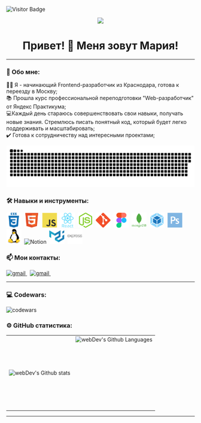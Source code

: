 ![Visitor Badge](https://visitor-badge.laobi.icu/badge?page_id=marusillda)
<div id="header" align="center">
  <img src="https://media.giphy.com/media/3kPDmoWdBpQPNhCnUG/giphy.gif" width="190"/>
</div>
 <h1 align="center"> Привет! 👋 Меня зовут Мария! </h1> 

---

 ### :memo: Обо мне:

:woman_technologist: Я - начинающий Frontend-разработчик из Краснодара, готова к переезду в Москву;<br> 
:books: Прошла курс профессиональной переподготовки "Web-разработчик" от Яндекс Практикума;<br>
:computer:Каждый день стараюсь совершенствовать свои навыки, получать новые знания. Стремлюсь писать понятный код, который будет легко поддерживать и масштабировать;<br>
:heavy_check_mark: Готова к сотрудничеству над интересными проектами;<br>



<p align="center">
 <img width="600" src="images/github-snake.svg" alt="snake"/> 
</p>





### :hammer_and_wrench: Навыки и инструменты:
<div>
  <img src="https://github.com/devicons/devicon/blob/master/icons/css3/css3-plain-wordmark.svg"  title="CSS3" alt="CSS" width="40" height="40"/>&nbsp;
  <img src="https://github.com/devicons/devicon/blob/master/icons/html5/html5-original.svg" title="HTML5" alt="HTML" width="40" height="40"/>&nbsp;
  <img src="https://github.com/devicons/devicon/blob/master/icons/javascript/javascript-original.svg" title="JavaScript" alt="JavaScript" width="40" height="40"/>&nbsp;
  <img src="https://github.com/devicons/devicon/blob/master/icons/react/react-original-wordmark.svg" title="React" alt="React" width="40" height="40"/>&nbsp;
   <img src="https://github.com/devicons/devicon/blob/master/icons/nodejs/nodejs-original.svg" title="nodejs" alt="nodejs" width="40" height="40"/>&nbsp
   <img src="https://github.com/devicons/devicon/blob/master/icons/git/git-original.svg" title="git" alt="git" width="40" height="40"/>&nbsp
  <img src="https://raw.githubusercontent.com/devicons/devicon/1119b9f84c0290e0f0b38982099a2bd027a48bf1/icons/figma/figma-original.svg" title="Figma" alt="Figma" width="40" height="40"/>&nbsp;
  <img src="https://raw.githubusercontent.com/devicons/devicon/1119b9f84c0290e0f0b38982099a2bd027a48bf1/icons/mongodb/mongodb-plain-wordmark.svg" title="Mongodb" alt="Mongodb" width="40" height="40"/>&nbsp;
 <img src="https://github.com/devicons/devicon/blob/master/icons/webpack/webpack-original.svg" title="Webpack"  alt="Webpack" width="40" height="40"/>&nbsp;
    <img src="https://github.com/devicons/devicon/blob/master/icons/photoshop/photoshop-plain.svg" title="photoshop" alt="photoshop" width="40" height="40"/>&nbsp;
    <img src="https://github.com/devicons/devicon/blob/master/icons/linux/linux-original.svg" title="linux" alt="linux" width="40" height="40"/>&nbsp;
  <img src="https://upload.wikimedia.org/wikipedia/commons/e/e9/Notion-logo.svg" title="Notion" alt="Notion" width="40" height="40"/>&nbsp;
   <img src="https://github.com/devicons/devicon/blob/master/icons/materialui/materialui-original.svg" title="MaterialUI" alt="MaterialUI" width="40" height="40"/>&nbsp;
    <img src="https://raw.githubusercontent.com/devicons/devicon/1119b9f84c0290e0f0b38982099a2bd027a48bf1/icons/express/express-original-wordmark.svg"  title="Express" alt="Express" width="40" height="40"/>&nbsp;
</div>





### :mailbox: Мои контакты:

  <div id="badges">
    <a href="https://t.me/marusillda" target="_blank">
      <img src="https://cdn.iconscout.com/icon/free/png-512/free-telegram-1868973-1583137.png?f=avif&w=256" width="40" height="40" alt="gmail" />
    </a>&nbsp;
      <a href="mailto:maria.dobrorodnova@gmail.com" target="_blank">
      <img src="https://cdn.iconscout.com/icon/free/png-512/free-gmail-3521453-2944897.png?f=avif&w=256" width="40" height="40" alt="gmail" />
    </a>&nbsp;
  </div>


---
### 💻 Codewars:

![codewars](https://www.codewars.com/users/marusillda/badges/large)

### ⚙️ GitHub статистика:  

<table>
  <tr>
    <td>
      <img align="left" src="http://github-readme-streak-stats.herokuapp.com?user=marusillda&theme=dark&background=000000" alt="webDev's Github stats" />
    </td>
    <td>
      <img height="195px" align="right" alt="webDev's Github Languages" src="https://github-readme-stats-sigma-five.vercel.app/api/top-langs/?username=marusillda&layout=compact&theme=vision-friendly-dark" />
    </td>
  </tr>
</table>

---






